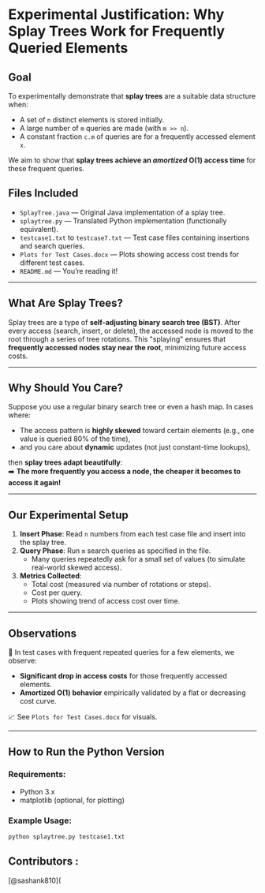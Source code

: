 # Experimental Justification: Why Splay Trees Work for Frequently Queried Elements

## Goal
To experimentally demonstrate that **splay trees** are a suitable data structure when:
- A set of `n` distinct elements is stored initially.
- A large number of `m` queries are made (with `m >> n`).
- A constant fraction `c.m` of queries are for a frequently accessed element `x`.

We aim to show that **splay trees achieve an *amortized* O(1) access time** for these frequent queries.

## Files Included
- `SplayTree.java` — Original Java implementation of a splay tree.
- `splaytree.py` — Translated Python implementation (functionally equivalent).
- `testcase1.txt` to `testcase7.txt` — Test case files containing insertions and search queries.
- `Plots for Test Cases.docx` — Plots showing access cost trends for different test cases.
- `README.md` — You’re reading it!

---

## What Are Splay Trees?

Splay trees are a type of **self-adjusting binary search tree (BST)**. After every access (search, insert, or delete), the accessed node is moved to the root through a series of tree rotations. This "splaying" ensures that **frequently accessed nodes stay near the root**, minimizing future access costs.

---

## Why Should You Care?

Suppose you use a regular binary search tree or even a hash map. In cases where:
- The access pattern is **highly skewed** toward certain elements (e.g., one value is queried 80% of the time),
- and you care about **dynamic** updates (not just constant-time lookups),

then **splay trees adapt beautifully**:  
➡️ **The more frequently you access a node, the cheaper it becomes to access it again!**

---

## Our Experimental Setup

1. **Insert Phase**: Read `n` numbers from each test case file and insert into the splay tree.
2. **Query Phase**: Run `m` search queries as specified in the file.
   - Many queries repeatedly ask for a small set of values (to simulate real-world skewed access).
3. **Metrics Collected**:
   - Total cost (measured via number of rotations or steps).
   - Cost per query.
   - Plots showing trend of access cost over time.

---

## Observations

📌 In test cases with frequent repeated queries for a few elements, we observe:
- **Significant drop in access costs** for those frequently accessed elements.
- **Amortized O(1) behavior** empirically validated by a flat or decreasing cost curve.

📈 See `Plots for Test Cases.docx` for visuals.

---

## How to Run the Python Version

### Requirements:
- Python 3.x
- matplotlib (optional, for plotting)

### Example Usage:
```bash
python splaytree.py testcase1.txt
```
## Contributors :
[@sashank810](
